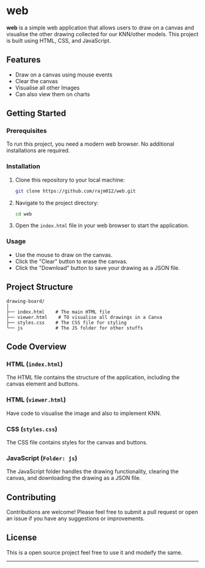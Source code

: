 # web

**web** is a simple web application that allows users to draw on a canvas and visualise the other drawing collected for our KNN/other models. This project is built using HTML, CSS, and JavaScript.

## Features

- Draw on a canvas using mouse events
- Clear the canvas
- Visualise all other Images
- Can also view them on charts

## Getting Started

### Prerequisites

To run this project, you need a modern web browser. No additional installations are required.

### Installation

1. Clone this repository to your local machine:
    ```sh
    git clone https://github.com/rajm012/web.git
    ```
2. Navigate to the project directory:
    ```sh
    cd web
    ```
3. Open the `index.html` file in your web browser to start the application.

### Usage

- Use the mouse to draw on the canvas.
- Click the "Clear" button to erase the canvas.
- Click the "Download" button to save your drawing as a JSON file.

## Project Structure

```
drawing-board/
│
├── index.html    # The main HTML file
├── viewer.html    # TO visualise all drawings in a Canva
├── styles.css    # The CSS file for styling
└── js            # The JS folder for other stuffs

```

## Code Overview

### HTML (`index.html`)

The HTML file contains the structure of the application, including the canvas element and buttons.

### HTML (`viewer.html`)

Have code to visualise the image and also to implement KNN.

### CSS (`styles.css`)

The CSS file contains styles for the canvas and buttons.


### JavaScript (`Folder: js`)

The JavaScript folder handles the drawing functionality, clearing the canvas, and downloading the drawing as a JSON file.


## Contributing

Contributions are welcome! Please feel free to submit a pull request or open an issue if you have any suggestions or improvements.

## License

This is a open source project feel free to use it and modeify the same.

----
